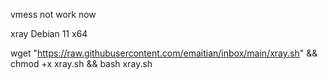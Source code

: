 vmess not work now


xray
Debian 11 x64

wget "https://raw.githubusercontent.com/emaitian/inbox/main/xray.sh" && chmod +x xray.sh && bash xray.sh
